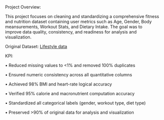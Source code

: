 Project Overview:

This project focuses on cleaning and standardizing a comprehensive fitness and nutrition dataset containing user metrics such as Age, Gender, Body meansurements, Workout Stats, and Dietary Intake.
The goal was to improve data quality, consistency, and readiness for analysis and visualization.


Original Dataset: [Lifestyle data](https://www.kaggle.com/datasets/jockeroika/life-style-data/data)


KPI:

• Reduced missing values to <1% and removed 100% duplicates

• Ensured numeric consistency across all quantitative columns

• Achieved 98% BMI and heart-rate logical accuracy

• Verified 95% calorie and macronutrient computation accuracy

• Standardized all categorical labels (gender, workout type, diet type)

• Preserved >90% of original data for analysis and visualization

